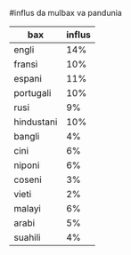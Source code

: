 #influs da mulbax va pandunia

| bax | influs |
|-----|--------|
| engli | 14% |
| fransi | 10% |
| espani | 11% |
| portugali | 10% |
| rusi | 9% |
| hindustani | 10% |
| bangli | 4% |
| cini | 6% |
| niponi | 6% |
| coseni | 3% |
| vieti | 2% |
| malayi | 6% |
| arabi | 5% |
| suahili | 4% |
